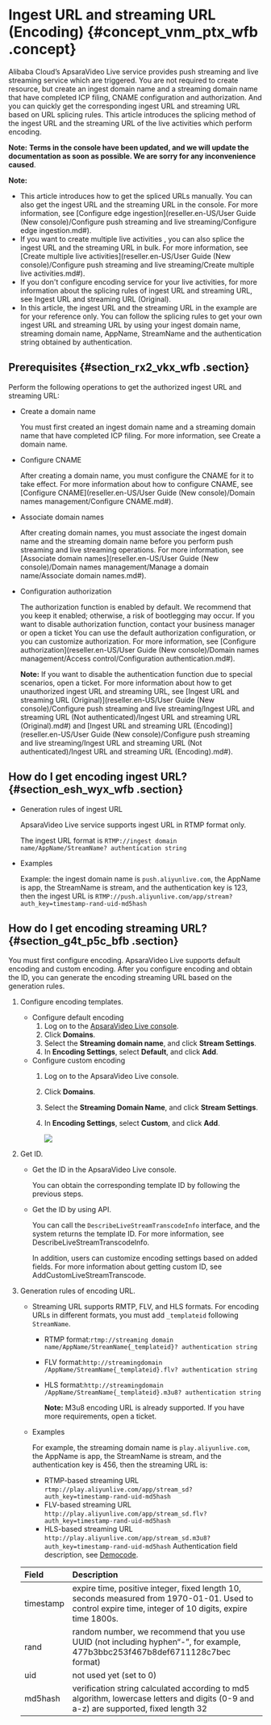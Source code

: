 # Ingest URL and streaming URL \(Encoding\) {#concept_vnm_ptx_wfb .concept}

Alibaba Cloud’s ApsaraVideo Live service provides push streaming and live streaming service which are triggered. You are not required to create resource, but create an ingest domain name and a streaming domain name that have completed ICP filing, CNAME configuration and authorization. And you can quickly get the corresponding ingest URL and streaming URL based on URL splicing rules. This article introduces the splicing method of the ingest URL and the streaming URL of the live activities which perform encoding.

**Note:** **Terms in the console have been updated, and we will update the documentation as soon as possible. We are sorry for any inconvenience caused**.

**Note:** 

-   This article introduces how to get the spliced URLs manually. You can also get the ingest URL and the streaming URL in the console. For more information, see [Configure edge ingestion](reseller.en-US/User Guide (New console)/Configure push streaming and live streaming/Configure edge ingestion.md#).
-   If you want to create multiple live activities , you can also splice the ingest URL and the streaming URL in bulk. For more information, see [Create multiple live activities](reseller.en-US/User Guide (New console)/Configure push streaming and live streaming/Create multiple live activities.md#).
-   If you don't configure encoding service for your live activities, for more information about the splicing rules of ingest URL and streaming URL, see Ingest URL and streaming URL \(Original\).
-   In this article, the ingest URL and the streaming URL in the example are for your reference only. You can follow the splicing rules to get your own ingest URL and streaming URL by using your ingest domain name, streaming domain name, AppName, StreamName and the authentication string obtained by authentication.

## Prerequisites {#section_rx2_vkx_wfb .section}

Perform the following operations to get the authorized ingest URL and streaming URL:

-   Create a domain name

    You must first created an ingest domain name and a streaming domain name that have completed ICP filing. For more information, see Create a domain name.

-   Configure CNAME

    After creating a domain name, you must configure the CNAME for it to take effect. For more information about how to configure CNAME, see [Configure CNAME](reseller.en-US/User Guide (New console)/Domain names management/Configure CNAME.md#).

-   Associate domain names

    After creating domain names, you must associate the ingest domain name and the streaming domain name before you perform push streaming and live streaming operations. For more information, see [Associate domain names](reseller.en-US/User Guide (New console)/Domain names management/Manage a domain name/Associate domain names.md#).

-   Configuration authorization

    The authorization function is enabled by default. We recommend that you keep it enabled; otherwise, a risk of bootlegging may occur. If you want to disable authorization function, contact your business manager or open a ticket You can use the default authorization configuration, or you can customize authorization. For more information, see [Configure authorization](reseller.en-US/User Guide (New console)/Domain names management/Access control/Configuration authentication.md#).

    **Note:** If you want to disable the authentication function due to special scenarios, open a ticket. For more information about how to get unauthorized ingest URL and streaming URL, see [Ingest URL and streaming URL \(Original\)](reseller.en-US/User Guide (New console)/Configure push streaming and live streaming/Ingest URL and streaming URL (Not authenticated)/Ingest URL and streaming URL (Original).md#) and [Ingest URL and streaming URL \(Encoding\)](reseller.en-US/User Guide (New console)/Configure push streaming and live streaming/Ingest URL and streaming URL (Not authenticated)/Ingest URL and streaming URL (Encoding).md#).


## How do I get encoding ingest URL? {#section_esh_wyx_wfb .section}

-   Generation rules of ingest URL

    ApsaraVideo Live service supports ingest URL in RTMP format only.

    The ingest URL format is `RTMP://ingest domain name/AppName/StreamName? authentication string`

-   Examples

    Example: the ingest domain name is `push.aliyunlive.com`, the AppName is app, the StreamName is stream, and the authentication key is 123, then the ingest URL is `RTMP://push.aliyunlive.com/app/stream? auth_key=timestamp-rand-uid-md5hash`


## How do I get encoding streaming URL? {#section_g4t_p5c_bfb .section}

You must first configure encoding. ApsaraVideo Live supports default encoding and custom encoding. After you configure encoding and obtain the ID, you can generate the encoding streaming URL based on the generation rules.

1.  Configure encoding templates.
    -   Configure default encoding
        1.  Log on to the [ApsaraVideo Live console](https://partners-intl.aliyun.com/login-required#/live).
        2.  Click **Domains**.
        3.  Select the **Streaming domain name**, and click **Stream Settings**.
        4.  In **Encoding Settings**, select **Default**, and click **Add**.
    -   Configure custom encoding
        1.  Log on to the ApsaraVideo Live console.
        2.  Click **Domains**.
        3.  Select the **Streaming Domain Name**, and click **Stream Settings**.
        4.  In **Encoding Settings**, select **Custom**, and click **Add**.

            ![](http://static-aliyun-doc.oss-cn-hangzhou.aliyuncs.com/assets/img/64903/154598705632854_en-US.png)

2.  Get ID.
    -   Get the ID in the ApsaraVideo Live console.

        You can obtain the corresponding template ID by following the previous steps.

    -   Get the ID by using API.

        You can call the `DescribeLiveStreamTranscodeInfo` interface, and the system returns the template ID. For more information, see DescribeLiveStreamTranscodeInfo.

        In addition, users can customize encoding settings based on added fields. For more information about getting custom ID, see AddCustomLiveStreamTranscode.

3.  Generation rules of encoding URL.

    -   Streaming URL supports RMTP, FLV, and HLS formats. For encoding URLs in different formats, you must add `_templateid` following `StreamName`.
        -   RTMP format:`rtmp://streaming domain name/AppName/StreamName{_templateid}? authentication string`
        -   FLV format:`http://streamingdomain /AppName/StreamName{_templateid}.flv? authentication string`
        -   HLS format:`http://streamingdomain /AppName/StreamName{_templateid}.m3u8? authentication string`

            **Note:** M3u8 encoding URL is already supported. If you have more requirements, open a ticket.

    -   Examples

        For example, the streaming domain name is `play.aliyunlive.com`, the AppName is app, the StreamName is stream, and the authentication key is 456, then the streaming URL is:

        -   RTMP-based streaming URL `rtmp://play.aliyunlive.com/app/stream_sd? auth_key=timestamp-rand-uid-md5hash`
        -   FLV-based streaming URL `http://play.aliyunlive.com/app/stream_sd.flv? auth_key=timestamp-rand-uid-md5hash`
        -   HLS-based streaming URL `http://play.aliyunlive.com/app/stream_sd.m3u8? auth_key=timestamp-rand-uid-md5hash`
    Authentication field description, see [Democode](https://www.alibabacloud.com/help/doc-detail/57388.htm?spm=a2c63.p38356.a3.3.4c123facEN7IVK#concept-b2p-mfd-2fb).

    |Field|Description|
    |:----|:----------|
    |timestamp|expire time, positive integer, fixed length 10, seconds measured from 1970-01-01. Used to control expire time, integer of 10 digits, expire time 1800s.|
    |rand|random number, we recommend that you use UUID \(not including hyphen“-”, for example, 477b3bbc253f467b8def6711128c7bec format\)|
    |uid|not used yet \(set to 0\)|
    |md5hash|verification string calculated according to md5 algorithm, lowercase letters and digits \(0-9 and a-z\) are supported, fixed length 32|


